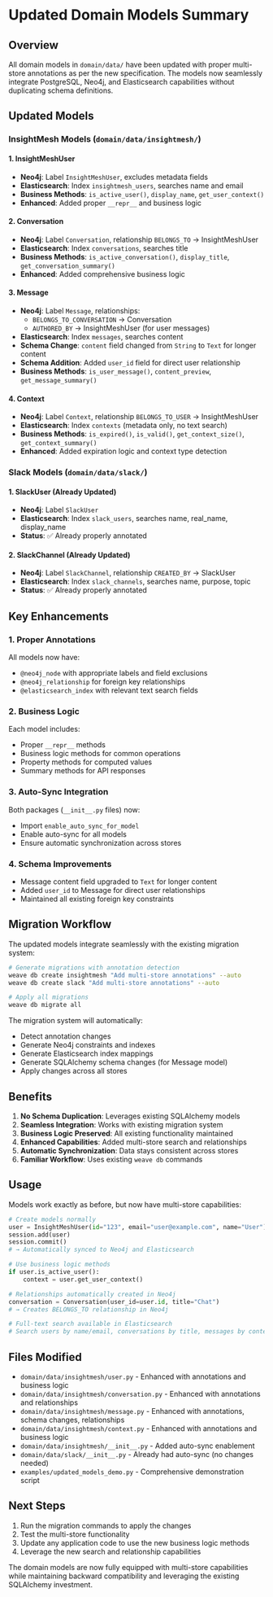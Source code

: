 # Updated Domain Models Summary

## Overview

All domain models in `domain/data/` have been updated with proper multi-store annotations as per the new specification. The models now seamlessly integrate PostgreSQL, Neo4j, and Elasticsearch capabilities without duplicating schema definitions.

## Updated Models

### InsightMesh Models (`domain/data/insightmesh/`)

#### 1. InsightMeshUser
- **Neo4j**: Label `InsightMeshUser`, excludes metadata fields
- **Elasticsearch**: Index `insightmesh_users`, searches name and email
- **Business Methods**: `is_active_user()`, `display_name`, `get_user_context()`
- **Enhanced**: Added proper `__repr__` and business logic

#### 2. Conversation
- **Neo4j**: Label `Conversation`, relationship `BELONGS_TO` → InsightMeshUser
- **Elasticsearch**: Index `conversations`, searches title
- **Business Methods**: `is_active_conversation()`, `display_title`, `get_conversation_summary()`
- **Enhanced**: Added comprehensive business logic

#### 3. Message
- **Neo4j**: Label `Message`, relationships:
  - `BELONGS_TO_CONVERSATION` → Conversation
  - `AUTHORED_BY` → InsightMeshUser (for user messages)
- **Elasticsearch**: Index `messages`, searches content
- **Schema Change**: `content` field changed from `String` to `Text` for longer content
- **Schema Addition**: Added `user_id` field for direct user relationship
- **Business Methods**: `is_user_message()`, `content_preview`, `get_message_summary()`

#### 4. Context
- **Neo4j**: Label `Context`, relationship `BELONGS_TO_USER` → InsightMeshUser
- **Elasticsearch**: Index `contexts` (metadata only, no text search)
- **Business Methods**: `is_expired()`, `is_valid()`, `get_context_size()`, `get_context_summary()`
- **Enhanced**: Added expiration logic and context type detection

### Slack Models (`domain/data/slack/`)

#### 1. SlackUser (Already Updated)
- **Neo4j**: Label `SlackUser`
- **Elasticsearch**: Index `slack_users`, searches name, real_name, display_name
- **Status**: ✅ Already properly annotated

#### 2. SlackChannel (Already Updated)
- **Neo4j**: Label `SlackChannel`, relationship `CREATED_BY` → SlackUser
- **Elasticsearch**: Index `slack_channels`, searches name, purpose, topic
- **Status**: ✅ Already properly annotated

## Key Enhancements

### 1. Proper Annotations
All models now have:
- `@neo4j_node` with appropriate labels and field exclusions
- `@neo4j_relationship` for foreign key relationships
- `@elasticsearch_index` with relevant text search fields

### 2. Business Logic
Each model includes:
- Proper `__repr__` methods
- Business logic methods for common operations
- Property methods for computed values
- Summary methods for API responses

### 3. Auto-Sync Integration
Both packages (`__init__.py` files) now:
- Import `enable_auto_sync_for_model`
- Enable auto-sync for all models
- Ensure automatic synchronization across stores

### 4. Schema Improvements
- Message content field upgraded to `Text` for longer content
- Added `user_id` to Message for direct user relationships
- Maintained all existing foreign key constraints

## Migration Workflow

The updated models integrate seamlessly with the existing migration system:

```bash
# Generate migrations with annotation detection
weave db create insightmesh "Add multi-store annotations" --auto
weave db create slack "Add multi-store annotations" --auto

# Apply all migrations
weave db migrate all
```

The migration system will automatically:
- Detect annotation changes
- Generate Neo4j constraints and indexes
- Generate Elasticsearch index mappings
- Generate SQLAlchemy schema changes (for Message model)
- Apply changes across all stores

## Benefits

1. **No Schema Duplication**: Leverages existing SQLAlchemy models
2. **Seamless Integration**: Works with existing migration system
3. **Business Logic Preserved**: All existing functionality maintained
4. **Enhanced Capabilities**: Added multi-store search and relationships
5. **Automatic Synchronization**: Data stays consistent across stores
6. **Familiar Workflow**: Uses existing `weave db` commands

## Usage

Models work exactly as before, but now have multi-store capabilities:

```python
# Create models normally
user = InsightMeshUser(id="123", email="user@example.com", name="User")
session.add(user)
session.commit()
# → Automatically synced to Neo4j and Elasticsearch

# Use business logic methods
if user.is_active_user():
    context = user.get_user_context()

# Relationships automatically created in Neo4j
conversation = Conversation(user_id=user.id, title="Chat")
# → Creates BELONGS_TO relationship in Neo4j

# Full-text search available in Elasticsearch
# Search users by name/email, conversations by title, messages by content
```

## Files Modified

- `domain/data/insightmesh/user.py` - Enhanced with annotations and business logic
- `domain/data/insightmesh/conversation.py` - Enhanced with annotations and relationships
- `domain/data/insightmesh/message.py` - Enhanced with annotations, schema changes, relationships
- `domain/data/insightmesh/context.py` - Enhanced with annotations and business logic
- `domain/data/insightmesh/__init__.py` - Added auto-sync enablement
- `domain/data/slack/__init__.py` - Already had auto-sync (no changes needed)
- `examples/updated_models_demo.py` - Comprehensive demonstration script

## Next Steps

1. Run the migration commands to apply the changes
2. Test the multi-store functionality
3. Update any application code to use the new business logic methods
4. Leverage the new search and relationship capabilities

The domain models are now fully equipped with multi-store capabilities while maintaining backward compatibility and leveraging the existing SQLAlchemy investment. 